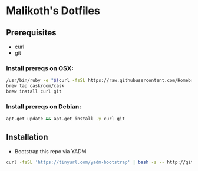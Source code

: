 # Malikoth's Dotfiles

## Prerequisites
* curl
* git

### Install prereqs on OSX:
```bash
/usr/bin/ruby -e "$(curl -fsSL https://raw.githubusercontent.com/Homebrew/install/master/install)"
brew tap caskroom/cask
brew install curl git
```

### Install prereqs on Debian:

```bash
apt-get update && apt-get install -y curl git
```

## Installation

* Bootstrap this repo via YADM

```bash
curl -fsSL 'https://tinyurl.com/yadm-bootstrap' | bash -s -- http://git.klr.blue/kyle/dotfiles.git
```
